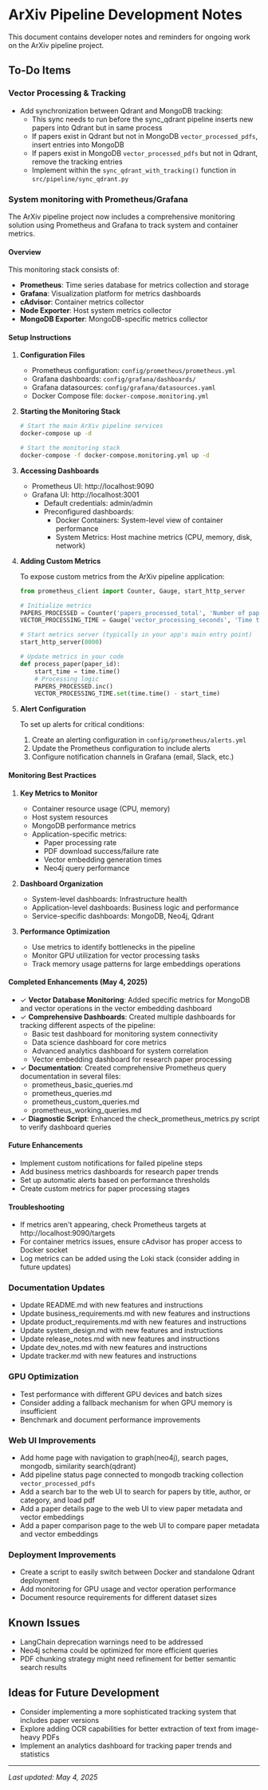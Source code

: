 # ArXiv Pipeline Development Notes

This document contains developer notes and reminders for ongoing work on the ArXiv pipeline project.

## To-Do Items

### Vector Processing & Tracking

- Add synchronization between Qdrant and MongoDB tracking:
  - This sync needs to run before the sync_qdrant pipeline inserts new papers into Qdrant but in same process
  - If papers exist in Qdrant but not in MongoDB `vector_processed_pdfs`, insert entries into MongoDB
  - If papers exist in MongoDB `vector_processed_pdfs` but not in Qdrant, remove the tracking entries
  - Implement within the `sync_qdrant_with_tracking()` function in `src/pipeline/sync_qdrant.py`

### System monitoring with Prometheus/Grafana

The ArXiv pipeline project now includes a comprehensive monitoring solution using Prometheus and Grafana to track system and container metrics.

#### Overview

This monitoring stack consists of:
- **Prometheus**: Time series database for metrics collection and storage
- **Grafana**: Visualization platform for metrics dashboards
- **cAdvisor**: Container metrics collector
- **Node Exporter**: Host system metrics collector
- **MongoDB Exporter**: MongoDB-specific metrics collector

#### Setup Instructions

1. **Configuration Files**
   - Prometheus configuration: `config/prometheus/prometheus.yml`
   - Grafana dashboards: `config/grafana/dashboards/`
   - Grafana datasources: `config/grafana/datasources.yaml`
   - Docker Compose file: `docker-compose.monitoring.yml`

2. **Starting the Monitoring Stack**
   ```bash
   # Start the main ArXiv pipeline services
   docker-compose up -d
   
   # Start the monitoring stack
   docker-compose -f docker-compose.monitoring.yml up -d
   ```

3. **Accessing Dashboards**
   - Prometheus UI: http://localhost:9090
   - Grafana UI: http://localhost:3001
     - Default credentials: admin/admin
     - Preconfigured dashboards:
       - Docker Containers: System-level view of container performance
       - System Metrics: Host machine metrics (CPU, memory, disk, network)

4. **Adding Custom Metrics**
   
   To expose custom metrics from the ArXiv pipeline application:
   
   ```python
   from prometheus_client import Counter, Gauge, start_http_server

   # Initialize metrics
   PAPERS_PROCESSED = Counter('papers_processed_total', 'Number of papers processed')
   VECTOR_PROCESSING_TIME = Gauge('vector_processing_seconds', 'Time taken to process vectors')
   
   # Start metrics server (typically in your app's main entry point)
   start_http_server(8000)
   
   # Update metrics in your code
   def process_paper(paper_id):
       start_time = time.time()
       # Processing logic
       PAPERS_PROCESSED.inc()
       VECTOR_PROCESSING_TIME.set(time.time() - start_time)
   ```

5. **Alert Configuration**
   
   To set up alerts for critical conditions:
   
   1. Create an alerting configuration in `config/prometheus/alerts.yml`
   2. Update the Prometheus configuration to include alerts
   3. Configure notification channels in Grafana (email, Slack, etc.)

#### Monitoring Best Practices

1. **Key Metrics to Monitor**
   - Container resource usage (CPU, memory)
   - Host system resources
   - MongoDB performance metrics
   - Application-specific metrics:
     - Paper processing rate
     - PDF download success/failure rate
     - Vector embedding generation times
     - Neo4j query performance

2. **Dashboard Organization**
   - System-level dashboards: Infrastructure health
   - Application-level dashboards: Business logic and performance
   - Service-specific dashboards: MongoDB, Neo4j, Qdrant

3. **Performance Optimization**
   - Use metrics to identify bottlenecks in the pipeline
   - Monitor GPU utilization for vector processing tasks
   - Track memory usage patterns for large embeddings operations

#### Completed Enhancements (May 4, 2025)

- ✓ **Vector Database Monitoring**: Added specific metrics for MongoDB and vector operations in the vector embedding dashboard
- ✓ **Comprehensive Dashboards**: Created multiple dashboards for tracking different aspects of the pipeline:
  - Basic test dashboard for monitoring system connectivity
  - Data science dashboard for core metrics
  - Advanced analytics dashboard for system correlation
  - Vector embedding dashboard for research paper processing
- ✓ **Documentation**: Created comprehensive Prometheus query documentation in several files:
  - prometheus_basic_queries.md
  - prometheus_queries.md
  - prometheus_custom_queries.md
  - prometheus_working_queries.md
- ✓ **Diagnostic Script**: Enhanced the check_prometheus_metrics.py script to verify dashboard queries

#### Future Enhancements

- Implement custom notifications for failed pipeline steps
- Add business metrics dashboards for research paper trends
- Set up automatic alerts based on performance thresholds
- Create custom metrics for paper processing stages

#### Troubleshooting

- If metrics aren't appearing, check Prometheus targets at http://localhost:9090/targets
- For container metrics issues, ensure cAdvisor has proper access to Docker socket
- Log metrics can be added using the Loki stack (consider adding in future updates)

### Documentation Updates
- Update README.md with new features and instructions
- Update business_requirements.md with new features and instructions
- Update product_requirements.md with new features and instructions
- Update system_design.md with new features and instructions
- Update release_notes.md with new features and instructions
- Update dev_notes.md with new features and instructions  
- Update tracker.md with new features and instructions

### GPU Optimization

- Test performance with different GPU devices and batch sizes
- Consider adding a fallback mechanism for when GPU memory is insufficient
- Benchmark and document performance improvements

### Web UI Improvements
- Add home page with navigation to graph(neo4j), search pages, mongodb, similarity search(qdrant)
- Add pipeline status page connected to mongodb tracking collection `vector_processed_pdfs`
- Add a search bar to the web UI to search for papers by title, author, or category, and load pdf
- Add a paper details page to the web UI to view paper metadata and vector embeddings
- Add a paper comparison page to the web UI to compare paper metadata and vector embeddings

### Deployment Improvements

- Create a script to easily switch between Docker and standalone Qdrant deployment
- Add monitoring for GPU usage and vector operation performance
- Document resource requirements for different dataset sizes

## Known Issues

- LangChain deprecation warnings need to be addressed
- Neo4j schema could be optimized for more efficient queries
- PDF chunking strategy might need refinement for better semantic search results

## Ideas for Future Development

- Consider implementing a more sophisticated tracking system that includes paper versions
- Explore adding OCR capabilities for better extraction of text from image-heavy PDFs
- Implement an analytics dashboard for tracking paper trends and statistics

---

*Last updated: May 4, 2025*
